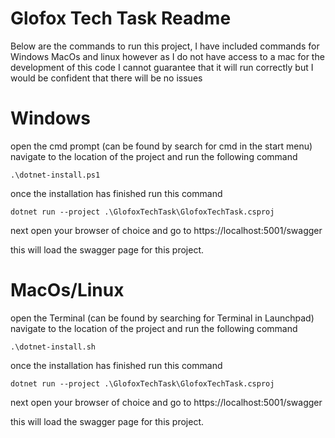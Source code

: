 # Glofox Tech Task Readme

Below are the commands to run this project, I have included commands for  Windows MacOs and linux however as I do not have access to a mac for the development of this code I cannot guarantee that it will run correctly but I would be confident that there will be no issues


# Windows
open the cmd prompt (can be found by search for cmd in the start menu)
navigate to the location of the project and run the following command
````
.\dotnet-install.ps1
````
once the installation has finished run this command
````
dotnet run --project .\GlofoxTechTask\GlofoxTechTask.csproj
````
next open your browser of choice and go to https://localhost:5001/swagger

this will load the swagger page for this project.

# MacOs/Linux
open the Terminal (can be found by searching for Terminal in Launchpad)
navigate to the location of the project and run the following command
````
.\dotnet-install.sh
````
once the installation has finished run this command
````
dotnet run --project .\GlofoxTechTask\GlofoxTechTask.csproj
````
next open your browser of choice and go to https://localhost:5001/swagger

this will load the swagger page for this project.